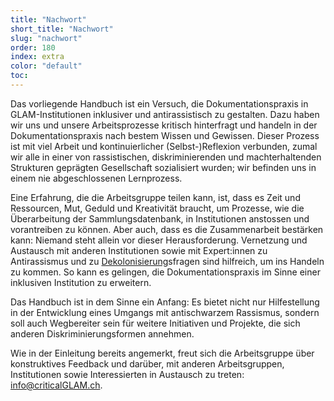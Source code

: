 ```yaml
---
title: "Nachwort"
short_title: "Nachwort"
slug: "nachwort"
order: 180
index: extra
color: "default"
toc:
---
```


Das vorliegende Handbuch ist ein Versuch, die Dokumentationspraxis in GLAM-Institutionen inklusiver und antirassistisch zu gestalten. Dazu haben wir uns und unsere Arbeitsprozesse kritisch hinterfragt und handeln in der Dokumentationspraxis nach bestem Wissen und Gewissen. Dieser Prozess ist mit viel Arbeit und kontinuierlicher (Selbst-)Reflexion verbunden, zumal wir alle in einer von rassistischen, diskriminierenden und machterhaltenden Strukturen geprägten Gesellschaft sozialisiert wurden; wir befinden uns in einem nie abgeschlossenen Lernprozess.  

Eine Erfahrung, die die Arbeitsgruppe teilen kann, ist, dass es Zeit und Ressourcen, Mut, Geduld und Kreativität braucht, um Prozesse, wie die Überarbeitung der Sammlungsdatenbank, in Institutionen anstossen und vorantreiben zu können. Aber auch, dass es die Zusammenarbeit bestärken kann: Niemand steht allein vor dieser Herausforderung. Vernetzung und Austausch mit anderen Institutionen sowie mit Expert:innen zu Antirassismus und zu [Dekolonisierung](#_Dekolonisierung_und_Dekolonialismus)sfragen sind hilfreich, um ins Handeln zu kommen. So kann es gelingen, die Dokumentationspraxis im Sinne einer inklusiven Institution zu erweitern.  

Das Handbuch ist in dem Sinne ein Anfang: Es bietet nicht nur Hilfestellung in der Entwicklung eines Umgangs mit antischwarzem Rassismus, sondern soll auch Wegbereiter sein für weitere Initiativen und Projekte, die sich anderen Diskriminierungsformen annehmen.  

Wie in der Einleitung bereits angemerkt, freut sich die Arbeitsgruppe über konstruktives Feedback und darüber, mit anderen Arbeitsgruppen, Institutionen sowie Interessierten in Austausch zu treten: info@criticalGLAM.ch.